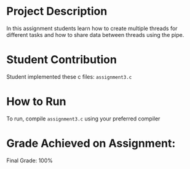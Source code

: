 # Project Description
In this assignment students learn how to create multiple threads for different tasks and how to share data between threads using the pipe. 

# Student Contribution
Student implemented these c files: `assignment3.c`

# How to Run
To run, compile `assignment3.c` using your preferred compiler

# Grade Achieved on Assignment:
Final Grade: 100%
